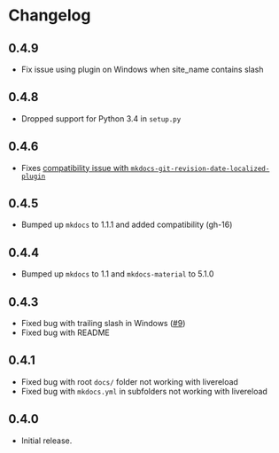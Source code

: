 # Changelog

## 0.4.9

- Fix issue using plugin on Windows when site_name contains slash

## 0.4.8

- Dropped support for Python 3.4 in `setup.py`

## 0.4.6

- Fixes [compatibility issue with `mkdocs-git-revision-date-localized-plugin`](https://github.com/spotify/mkdocs-monorepo-plugin/issues/12)

## 0.4.5

- Bumped up `mkdocs` to 1.1.1 and added compatibility (gh-16)

## 0.4.4

- Bumped up `mkdocs` to 1.1 and `mkdocs-material` to 5.1.0

## 0.4.3

- Fixed bug with trailing slash in Windows ([#9](https://github.com/spotify/mkdocs-monorepo-plugin/pull/9))
- Fixed bug with README

## 0.4.1

- Fixed bug with root `docs/` folder not working with livereload
- Fixed bug with `mkdocs.yml` in subfolders not working with livereload

## 0.4.0

- Initial release.
